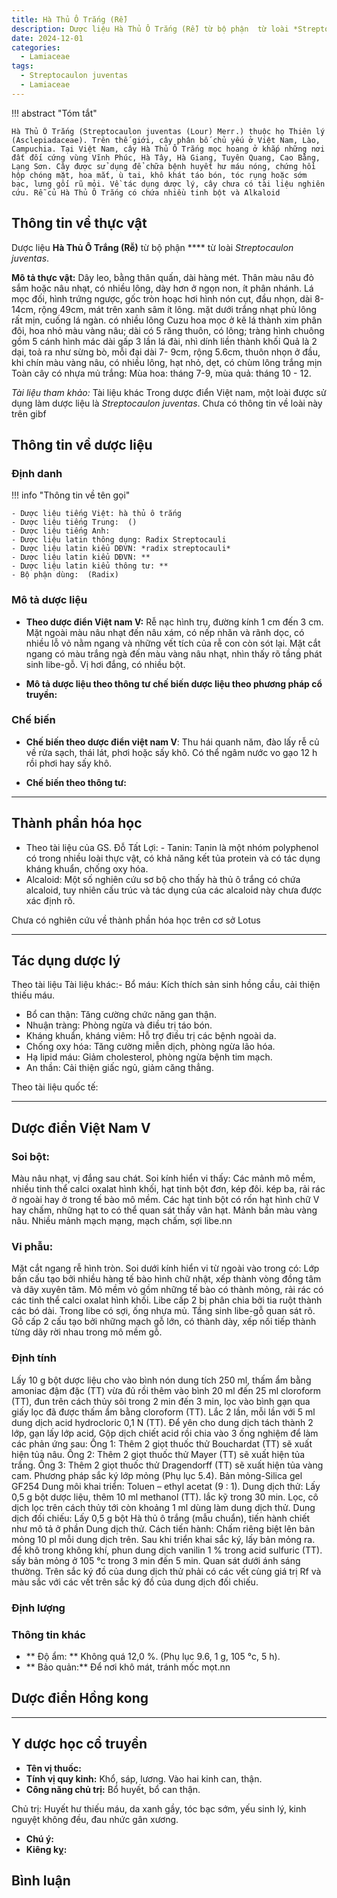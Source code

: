 ```yaml
---
title: Hà Thủ Ô Trắng (Rễ)
description: Dược liệu Hà Thủ Ô Trắng (Rễ) từ bộ phận  từ loài *Streptocaulon juventas*
date: 2024-12-01
categories:
  - Lamiaceae
tags:
  - Streptocaulon juventas
  - Lamiaceae
---
```

!!! abstract "Tóm tắt"

    Hà Thủ Ô Trắng (Streptocaulon juventas (Lour) Merг.) thuộc họ Thiên lý (Asclepiadaceae). Trên thế giới, cây phân bố chủ yếu ở Việt Nam, Lào, Campuchia. Tại Việt Nam, cây Hà Thủ Ô Trắng mọc hoang ở khắp những nơi đất đối cứng vùng Vĩnh Phúc, Hà Tây, Hà Giang, Tuyên Quang, Cao Bằng, Lạng Sơn. Cây được sử dụng để chữa bệnh huyết hư máu nóng, chứng hồi hộp chóng mặt, hoa mắt, ù tai, khô khát táo bón, tóc rụng hoặc sớm bạc, lưng gối rũ mỏi. Về tác dụng dược lý, cây chưa có tài liệu nghiên cứu. Rễ củ Hà Thủ Ô Trắng có chứa nhiều tinh bột và Alkaloid

## Thông tin về thực vật


Dược liệu **Hà Thủ Ô Trắng (Rễ)** từ bộ phận **** từ loài *Streptocaulon juventas*.

**Mô tả thực vật:** Dây leo, bằng thân quấn, dài hàng mét. Thân màu nâu đỏ sắm hoặc nâu nhạt, có nhiều lông, dày hơn ở ngọn non, ít phân nhánh. Lá mọc đối, hình trứng ngược, gốc tròn hoạc hơi hình nón cụt, đầu nhọn, dài 8-14cm, rộng 49cm, mát trên xanh sâm ít lông. mặt dưới trắng nhạt phủ lông rất mịn, cuống lá ngàn. có nhiều lông
Cuzu hoa mọc ở kẽ lá thành xim phân đôi, hoa nhỏ màu vàng nâu; dài có 5 răng thuôn, có lông; tràng hình chuông gồm 5 cánh hình mác dài gấp 3 lần lá đài, nhì dính liền thành khối
Quả là 2 dại, toả ra như sừng bò, mỗi đại dài 7- 9cm, rộng 5.6cm, thuôn nhọn ở đầu, khi chín màu vàng nâu, có nhiều lông, hạt nhỏ, dẹt, có chùm lông trắng mịn
Toàn cây có nhựa mủ trắng:
Mùa hoa: tháng 7-9, mùa quả: tháng 10 - 12.

*Tài liệu tham khảo:* Tài liệu khác 
Trong dược điển Việt nam, một loài được sử dụng làm dược liệu là *Streptocaulon juventas*. 
Chưa có thông tin về loài này trên gibf


## Thông tin về dược liệu 

### Định danh

!!! info "Thông tin về tên gọi"

    - Dược liệu tiếng Việt: hà thủ ô trắng
    - Dược liệu tiếng Trung:  ()
    - Dược liệu tiếng Anh: 
    - Dược liệu latin thông dụng: Radix Streptocauli
    - Dược liệu latin kiểu DĐVN: *radix streptocauli*
    - Dược liệu latin kiểu DĐVN: **
    - Dược liệu latin kiểu thông tư: **
    - Bộ phận dùng:  (Radix)

### Mô tả dược liệu 

- **Theo dược điển Việt nam V:** Rễ nạc hình trụ, đường kính 1 cm đến 3 cm. Mặt ngoài màu nâu nhạt đến nâu xám, có nếp nhăn và rãnh dọc, có nhiều lỗ vỏ nằm ngang và những vết tích của rễ con còn sót lại. Mặt cắt ngang có màu trắng ngà đến màu vàng nâu nhạt, nhìn thấy rõ tầng phát sinh libe-gỗ. Vị hơi đắng, có nhiều bột.

- **Mô tả dược liệu theo thông tư chế biến dược liệu theo phương pháp cổ truyền:** 

### Chế biến 

- **Chế biến theo dược điển việt nam V**: Thu hái quanh năm, đào lấy rễ củ về rửa sạch, thái lát, phơi hoặc sấy khô. Có thể ngâm nước vo gạo 12 h rồi phơi hay sấy khô.

- **Chế biến theo thông tư:** 

--- 

## Thành phần hóa học

- Theo tài liệu của GS. Đỗ Tất Lợi:  - Tanin: Tanin là một nhóm polyphenol có trong nhiều loài thực vật, có khả năng kết tủa protein và có tác dụng kháng khuẩn, chống oxy hóa.
- Alcaloid: Một số nghiên cứu sơ bộ cho thấy hà thủ ô trắng có chứa alcaloid, tuy nhiên cấu trúc và tác dụng của các alcaloid này chưa được xác định rõ.
    
Chưa có nghiên cứu về thành phần hóa học trên cơ sở Lotus

---

## Tác dụng dược lý

Theo tài liệu Tài liệu khác:- Bổ máu: Kích thích sản sinh hồng cầu, cải thiện thiếu máu.
- Bổ can thận: Tăng cường chức năng gan thận.
- Nhuận tràng: Phòng ngừa và điều trị táo bón.
- Kháng khuẩn, kháng viêm: Hỗ trợ điều trị các bệnh ngoài da.
- Chống oxy hóa: Tăng cường miễn dịch, phòng ngừa lão hóa.
- Hạ lipid máu: Giảm cholesterol, phòng ngừa bệnh tim mạch.
- An thần: Cải thiện giấc ngủ, giảm căng thẳng.

Theo tài liệu quốc tế: 

---

## Dược điển Việt Nam V

### Soi bột:

Màu nâu nhạt, vị đắng sau chát. Soi kính hiển vi thấy: Các mảnh mô mềm, nhiều tinh thể calci oxalat hình khối, hạt tinh bột đơn, kép đôi. kép ba, rải rác ở ngoài hay ở trong tế bào mô mềm. Các hạt tinh bột có rốn hạt hình chữ V hay chấm, những hạt to có thể quan sát thấy vân hạt. Mảnh bần màu vàng nâu. Nhiều mảnh mạch mạng, mạch chấm, sợi libe.nn

<!-- Hình ảnh soi bột sẽ được tự động chèn vào đây sau -->

### Vi phẫu:

Mặt cắt ngang rễ hình tròn. Soi dưới kính hiển vi từ ngoài vào trong có: Lớp bần cấu tạo bởi nhiều hàng tế bào hình chữ nhật, xếp thành vòng đồng tâm và dãy xuyên tâm. Mô mềm vỏ gồm những tế bào có thành mỏng, rải rác có các tinh thể calci oxalat hình khối. Libe cấp 2 bị phân chia bởi tia ruột thành các bó dài. Trong libe có sợi, ống nhựa mủ. Tầng sinh libe-gỗ quan sát rõ. Gỗ cấp 2 cấu tạo bởi những mạch gỗ lớn, có thành dày, xếp nối tiếp thành từng dãy rời nhau trong mô mềm gỗ.

<!-- Hình ảnh vi phẫu sẽ được tự động chèn vào đây sau -->

### Định tính

Lấy 10 g bột dược liệu cho vào bình nón dung tích 250 ml, thấm ẩm bằng amoniac đậm đặc (TT) vừa đủ rồi thêm vào bình 20 ml đến 25 ml cloroform (TT), đun trên cách thủy sôi trong 2 min đến 3 min, lọc vào bình gạn qua giấy lọc đã được thấm ẩm bằng cloroform (TT). Lắc 2 lần, mỗi lần với 5 ml dung dịch acid hydrocloric 0,1 N (TT). Để yên cho dung dịch tách thành 2 lớp, gạn lấy lớp acid. Gộp dịch chiết acid rồi chia vào 3 ống nghiệm để làm các phản ứng sau: Ống 1: Thêm 2 giọt thuốc thử Bouchardat (TT) sẽ xuất hiện tủa nâu. Ống 2: Thêm 2 giọt thuốc thử Mayer (TT) sẽ xuất hiện tủa trắng. Ống 3: Thêm 2 giọt thuốc thử Dragendorff (TT) sẽ xuất hiện tủa vàng cam. Phương pháp sắc ký lớp mỏng (Phụ lục 5.4). Bản mỏng-Silica gel GF254 Dung môi khai triển: Toluen – ethyl acetat (9 : 1). Dung dịch thử: Lấy 0,5 g bột dược liệu, thêm 10 ml methanol (TT). lắc kỹ trong 30 min. Lọc, cô dịch lọc trên cách thủy tới còn khoảng 1 ml dùng làm dung dịch thử. Dung dịch đối chiếu: Lấy 0,5 g bột Hà thủ ô trắng (mẫu chuẩn), tiến hành chiết như mô tả ở phần Dung dịch thử. Cách tiến hành: Chấm riêng biệt lên bản mỏng 10 pl mỗi dung dịch trên. Sau khi triển khai sắc ký, lấy bản mỏng ra. để khô trong không khí, phun dung dịch vanilin 1 % trong acid sulfuric (TT). sấy bản mỏng ở 105 °c trong 3 min đến 5 min. Quan sát dưới ánh sáng thường. Trên sắc ký đồ của dung dịch thử phải có các vết cùng giá trị Rf và màu sắc với các vết trên sắc ký đồ của dung dịch đối chiếu.

### Định lượng



### Thông tin khác 

- ** Độ ẩm: ** Không quá 12,0 %. (Phụ lục 9.6, 1 g, 105 °c, 5 h).
- ** Bảo quản:** Để nơi khô mát, tránh mốc mọt.nn

## Dược điển Hồng kong

<!-- PDF sẽ được tự động chèn vào đây sau -->


---

## Y dược học cổ truyền

- **Tên vị thuốc:** 
- **Tính vị quy kinh:** Khổ, sáp, lương. Vào hai kinh can, thận.
- **Công năng chủ trị:** Bổ huyết, bổ can thận.

Chủ trị: Huyết hư thiếu máu, da xanh gầy, tóc bạc sớm, yếu sinh lý, kinh nguyệt không đều, đau nhức gân xương.
- **Chú ý:** 
- **Kiêng kỵ:** 



## Bình luận

<div id="giscus-container"></div>
<script src="https://giscus.app/client.js"
        data-repo="hoangson0787/CSDL-duoc-lieu"
        data-repo-id="R_kgDONbMRNA"
        data-category="Duoc lieu"
        data-category-id="DIC_kwDONbMRNM4ClklR"
        data-mapping="pathname"
        data-strict="0"
        data-reactions-enabled="1"
        data-emit-metadata="1"
        data-input-position="bottom"
        data-theme="light"
        data-lang="en"
        crossorigin="anonymous"
        async>
</script>

